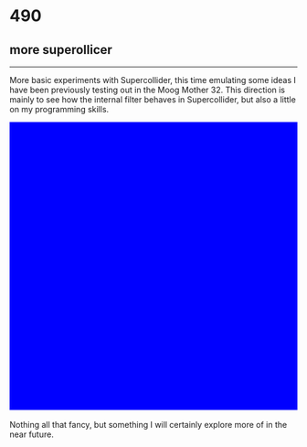 # 490
## more superollicer
---

More basic experiments with Supercollider, this time emulating some ideas I have been previously testing out in the Moog Mother 32. This direction is mainly to see how the internal filter behaves in Supercollider, but also a little on my programming skills.

![Image](/assets/img/snd00.png)

Nothing all that fancy, but something I will certainly explore more of in the near future.
